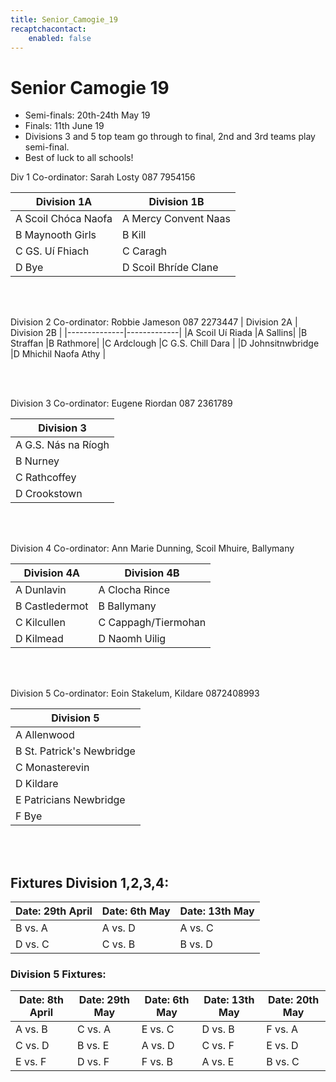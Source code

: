 ```yaml
---
title: Senior_Camogie_19
recaptchacontact:
    enabled: false
---
```


# Senior Camogie 19 #
* Semi-finals: 20th-24th May 19 
* Finals: 11th June 19 
* Divisions 3 and 5 top team go through to final, 2nd and 3rd teams play semi-final.
* Best of luck to all schools!

Div 1 Co-ordinator: Sarah Losty 087 7954156

| Division 1A | Division 1B |
|--------------|-------------|
|A Scoil Chóca Naofa |A Mercy Convent Naas|
|B Maynooth Girls |B Kill |
|C GS. Uí Fhiach |C Caragh |
|D Bye |D Scoil Bhríde Clane |

<br>
<br>

Division 2 Co-ordinator: Robbie Jameson 087 2273447
| Division 2A | Division 2B |
|--------------|-------------|
|A Scoil Uí Riada |A Sallins|
|B Straffan |B Rathmore|
|C Ardclough |C G.S. Chill Dara |
|D Johnsitnwbridge |D Mhichil Naofa Athy |

<br>
<br>

Division 3 Co-ordinator: Eugene Riordan 087 2361789

| Division 3 |
|------------|
|A G.S. Nás na Ríogh |
|B Nurney |
|C Rathcoffey |
|D Crookstown |

<br>
<br>

Division 4 Co-ordinator: Ann Marie Dunning, Scoil Mhuire, Ballymany

| Division 4A | Division 4B |
|-------------|-------------|
|A Dunlavin |A Clocha Rince|
|B Castledermot |B Ballymany |
|C Kilcullen |C Cappagh/Tiermohan |
|D Kilmead |D Naomh Uilig|

<br>
<br>

Division 5 Co-ordinator: Eoin Stakelum, Kildare 0872408993

|Division 5 |
|-----------|
|A Allenwood|
|B St. Patrick's Newbridge|
|C Monasterevin|
|D Kildare|
|E Patricians Newbridge|
|F Bye|

<br>
<br>

## Fixtures Division 1,2,3,4:

|Date: 29th April | Date: 6th May | Date: 13th May|
|-----------------|---------------|---------------|
| B vs. A | A vs. D | A vs. C |
|D vs. C | C vs. B | B vs. D |


### Division 5 Fixtures:

|Date: 8th April | Date: 29th May | Date: 6th May | Date:  13th May | Date: 20th May|
| ----------------|---------------|---------------|--------------|----------------|
| A vs. B | C vs. A | E vs. C| D vs. B | F vs. A |
| C vs. D | B vs. E | A vs. D | C vs. F | E vs. D |
| E vs. F | D vs. F | F vs. B | A vs. E | B vs. C |
